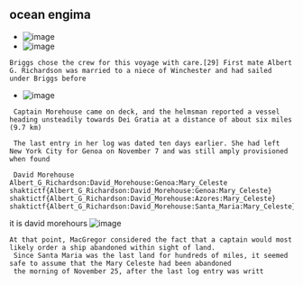 ##  ocean engima
- ![image](https://github.com/m0wn1ka/ctf_writeups/assets/127676379/587cd0c5-7f20-4308-873b-64cd7e0444ec)
- ![image](https://github.com/m0wn1ka/ctf_writeups/assets/127676379/042e6b26-11c2-4fda-be8d-3a95480e482e)
```
Briggs chose the crew for this voyage with care.[29] First mate Albert G. Richardson was married to a niece of Winchester and had sailed under Briggs before
```
- ![image](https://github.com/m0wn1ka/ctf_writeups/assets/127676379/87191c9c-4c1f-4170-a118-3142f5e33aa5)
```
 Captain Morehouse came on deck, and the helmsman reported a vessel heading unsteadily towards Dei Gratia at a distance of about six miles (9.7 km)
```
```
 The last entry in her log was dated ten days earlier. She had left New York City for Genoa on November 7 and was still amply provisioned when found
```

```
 David Morehouse
Albert_G_Richardson:David_Morehouse:Genoa:Mary_Celeste
shaktictf{Albert_G_Richardson:David_Morehouse:Genoa:Mary_Celeste}
shaktictf{Albert_G_Richardson:David_Morehouse:Azores:Mary_Celeste}
shaktictf{Albert_G_Richardson:David_Morehouse:Santa_Maria:Mary_Celeste}
```
it is david morehours
![image](https://github.com/m0wn1ka/ctf_writeups/assets/127676379/be01e82d-0175-40c4-a076-28264eee7df9)

```
At that point, MacGregor considered the fact that a captain would most likely order a ship abandoned within sight of land.
 Since Santa Maria was the last land for hundreds of miles, it seemed safe to assume that the Mary Celeste had been abandoned
 the morning of November 25, after the last log entry was writt
```


